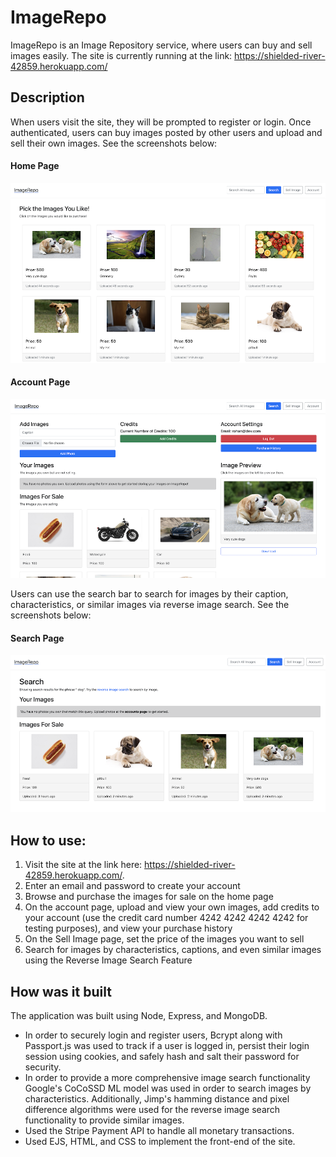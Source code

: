 # ImageRepo
ImageRepo is an Image Repository service, where users can buy and sell images easily. The site is currently running at the link: https://shielded-river-42859.herokuapp.com/

## Description
When users visit the site, they will be prompted to register or login. Once authenticated, users can buy images posted by other users and upload and sell their own images. See the screenshots below:

#### Home Page
![](https://github.com/rohanrav/ImageRepo/blob/master/images/home.png)

#### Account Page
![](https://github.com/rohanrav/ImageRepo/blob/master/images/account.png)

Users can use the search bar to search for images by their caption, characteristics, or similar images via reverse image search. See the screenshots below:

#### Search Page
![](https://github.com/rohanrav/ImageRepo/blob/master/images/search.png)

## How to use:
1. Visit the site at the link here: https://shielded-river-42859.herokuapp.com/. 
2. Enter an email and password to create your account
3. Browse and purchase the images for sale on the home page
4. On the account page, upload and view your own images, add credits to your account (use the credit card number 4242 4242 4242 4242 for testing purposes), and view your purchase history
5. On the Sell Image page, set the price of the images you want to sell
6. Search for images by characteristics, captions, and even similar images using the Reverse Image Search Feature

## How was it built
The application was built using Node, Express, and MongoDB. 
- In order to securely login and register users, Bcrypt along with Passport.js was used to track if a user is logged in, persist their login session using cookies, and safely hash and salt their password for security.
- In order to provide a more comprehensive image search functionality Google's CoCoSSD ML model was used in order to search images by characteristics. Additionally, Jimp's hamming distance and pixel difference algorithms were used for the reverse image search functionality to provide similar images.
- Used the Stripe Payment API to handle all monetary transactions.
- Used EJS, HTML, and CSS to implement the front-end of the site.
